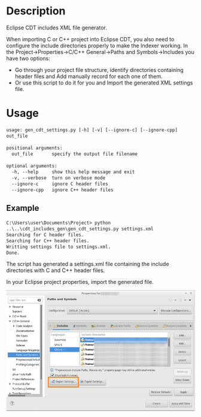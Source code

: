 # Description
Eclipse CDT includes XML file generator.

When importing C or C++ project into Eclipse CDT, you also need to configure the include directories properly to make the Indexer working.
In the Project->Properties->C/C++ General->Paths and Symbols->Includes you have two options:
* Go through your project file structure, identify directories containing header files and Add manually record for each one of them.
* Or use this script to do it for you and Import the generated XML settings file.

# Usage
    usage: gen_cdt_settings.py [-h] [-v] [--ignore-c] [--ignore-cpp] out_file

    positional arguments:
      out_file       specify the output file filename

    optional arguments:
      -h, --help     show this help message and exit
      -v, --verbose  turn on verbose mode
      --ignore-c     ignore C header files
      --ignore-cpp   ignore C++ header files
      
## Example

    C:\Users\user\Documents\Project> python ..\..\cdt_includes_gen\gen_cdt_settings.py settings.xml
    Searching for C header files.
    Searching for C++ header files.
    Writting settings file to settings.xml.
    Done.

The script has generated a settings.xml file containing the include directories with C and C++ header files.

In your Eclipse project properties, import the generated file.

![Project Settings import window](doc/includes_settings.png)
   


